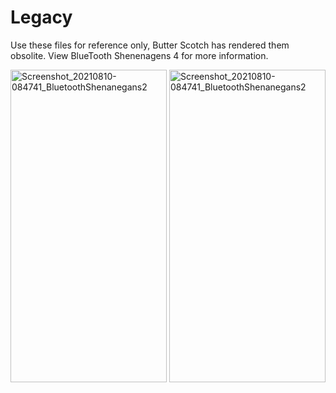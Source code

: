 # Legacy
Use these files for reference only, Butter Scotch has rendered them obsolite. View BlueTooth Shenenagens 4 for more information.
<p float="left">
  <img src="https://user-images.githubusercontent.com/77077715/132693821-5caff48e-5c7f-4268-8d29-f0ec3e5e06dc.jpg" alt="Screenshot_20210810-084741_BluetoothShenanegans2" width="250" height="500">
  <img src="https://user-images.githubusercontent.com/77077715/132694892-8896dc85-c5db-4e10-b94d-e9317125580f.jpg" alt="Screenshot_20210810-084741_BluetoothShenanegans2" width="250" height="500">
</p>
